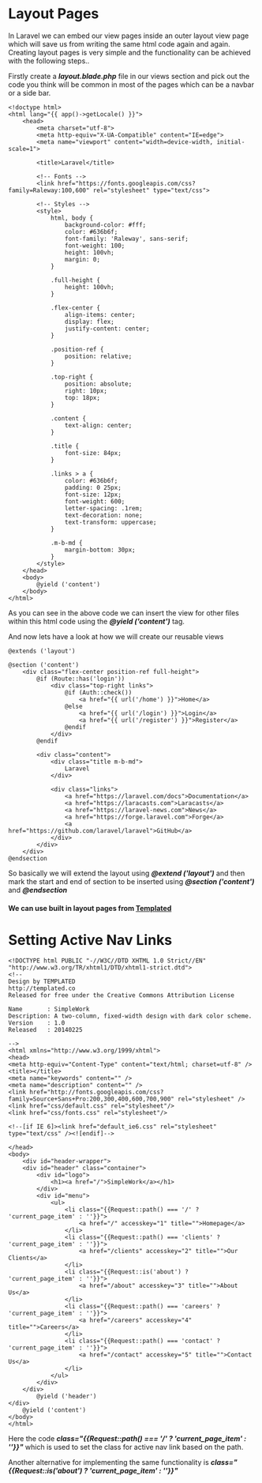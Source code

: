 # Layout Pages

In Laravel we can embed our view pages inside an outer layout view page which will save us from writing the same html code again and again. Creating layout pages is very simple and the functionality can be achieved with the following steps..

Firstly create a ***layout.blade.php*** file in our views section and pick out the code you think will be common in most of the pages which can be a navbar or a side bar.
```
<!doctype html>
<html lang="{{ app()->getLocale() }}">
    <head>
        <meta charset="utf-8">
        <meta http-equiv="X-UA-Compatible" content="IE=edge">
        <meta name="viewport" content="width=device-width, initial-scale=1">

        <title>Laravel</title>

        <!-- Fonts -->
        <link href="https://fonts.googleapis.com/css?family=Raleway:100,600" rel="stylesheet" type="text/css">

        <!-- Styles -->
        <style>
            html, body {
                background-color: #fff;
                color: #636b6f;
                font-family: 'Raleway', sans-serif;
                font-weight: 100;
                height: 100vh;
                margin: 0;
            }

            .full-height {
                height: 100vh;
            }

            .flex-center {
                align-items: center;
                display: flex;
                justify-content: center;
            }

            .position-ref {
                position: relative;
            }

            .top-right {
                position: absolute;
                right: 10px;
                top: 18px;
            }

            .content {
                text-align: center;
            }

            .title {
                font-size: 84px;
            }

            .links > a {
                color: #636b6f;
                padding: 0 25px;
                font-size: 12px;
                font-weight: 600;
                letter-spacing: .1rem;
                text-decoration: none;
                text-transform: uppercase;
            }

            .m-b-md {
                margin-bottom: 30px;
            }
        </style>
    </head>
    <body>
        @yield ('content')
    </body>
</html>
```
As you can see in the above code we can insert the view for other files within this html code using the ***@yield ('content')*** tag.

And now lets have a look at how we will create our reusable views
```
@extends ('layout')

@section ('content')
    <div class="flex-center position-ref full-height">
        @if (Route::has('login'))
            <div class="top-right links">
                @if (Auth::check())
                    <a href="{{ url('/home') }}">Home</a>
                @else
                    <a href="{{ url('/login') }}">Login</a>
                    <a href="{{ url('/register') }}">Register</a>
                @endif
            </div>
        @endif

        <div class="content">
            <div class="title m-b-md">
                Laravel
            </div>

            <div class="links">
                <a href="https://laravel.com/docs">Documentation</a>
                <a href="https://laracasts.com">Laracasts</a>
                <a href="https://laravel-news.com">News</a>
                <a href="https://forge.laravel.com">Forge</a>
                <a href="https://github.com/laravel/laravel">GitHub</a>
            </div>
        </div>
    </div>
@endsection
```
So basically we will extend the layout using ***@extend ('layout')*** and then mark the start and end of section to be inserted using ***@section ('content')*** and ***@endsection***


#### We can use built in layout pages from [Templated](https://templated.co/)

# Setting Active Nav Links

```
<!DOCTYPE html PUBLIC "-//W3C//DTD XHTML 1.0 Strict//EN" "http://www.w3.org/TR/xhtml1/DTD/xhtml1-strict.dtd">
<!--
Design by TEMPLATED
http://templated.co
Released for free under the Creative Commons Attribution License

Name       : SimpleWork 
Description: A two-column, fixed-width design with dark color scheme.
Version    : 1.0
Released   : 20140225

-->
<html xmlns="http://www.w3.org/1999/xhtml">
<head>
<meta http-equiv="Content-Type" content="text/html; charset=utf-8" />
<title></title>
<meta name="keywords" content="" />
<meta name="description" content="" />
<link href="http://fonts.googleapis.com/css?family=Source+Sans+Pro:200,300,400,600,700,900" rel="stylesheet" />
<link href="css/default.css" rel="stylesheet"/>
<link href="css/fonts.css" rel="stylesheet"/>

<!--[if IE 6]><link href="default_ie6.css" rel="stylesheet" type="text/css" /><![endif]-->

</head>
<body>
	<div id="header-wrapper">
    <div id="header" class="container">
        <div id="logo">
            <h1><a href="/">SimpleWork</a></h1>
        </div>
        <div id="menu">
            <ul>
                <li class="{{Request::path() === '/' ? 'current_page_item' : ''}}">
                	<a href="/" accesskey="1" title="">Homepage</a>
                </li>
                <li class="{{Request::path() === 'clients' ? 'current_page_item' : ''}}">
                	<a href="/clients" accesskey="2" title="">Our Clients</a>
                </li>
                <li class="{{Request::is('about') ? 'current_page_item' : ''}}">
                	<a href="/about" accesskey="3" title="">About Us</a>
                </li>
                <li class="{{Request::path() === 'careers' ? 'current_page_item' : ''}}">
                	<a href="/careers" accesskey="4" title="">Careers</a>
                </li>
                <li class="{{Request::path() === 'contact' ? 'current_page_item' : ''}}">
                	<a href="/contact" accesskey="5" title="">Contact Us</a>
                </li>
            </ul>
        </div>
    </div>
    	@yield ('header')
</div>
	@yield ('content')
</body>
</html>
```
Here the code ***class="{{Request::path() === '/' ? 'current_page_item' : ''}}"*** which is used to set the class for active nav link based on the path. 

Another alternative for implementing the same functionality is ***class="{{Request::is('about') ? 'current_page_item' : ''}}"*** 
